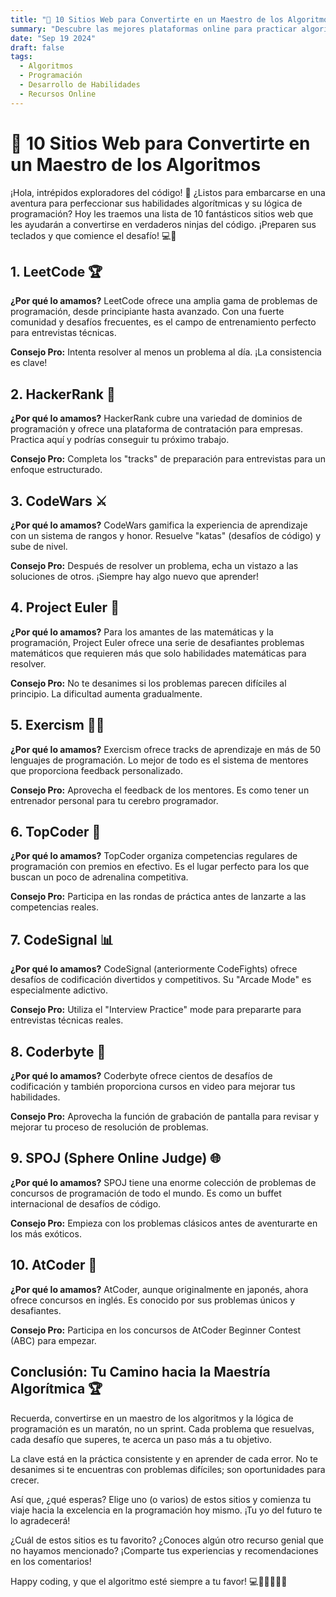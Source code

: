 ```yaml
---
title: "🧠 10 Sitios Web para Convertirte en un Maestro de los Algoritmos"
summary: "Descubre las mejores plataformas online para practicar algoritmos y potenciar tu lógica de programación. ¡Prepárate para llevar tus habilidades de codificación al siguiente nivel! 🚀"
date: "Sep 19 2024"
draft: false
tags:
  - Algoritmos
  - Programación
  - Desarrollo de Habilidades
  - Recursos Online
---
```


# 🧠 10 Sitios Web para Convertirte en un Maestro de los Algoritmos

¡Hola, intrépidos exploradores del código! 👋 ¿Listos para embarcarse en una aventura para perfeccionar sus habilidades algorítmicas y su lógica de programación? Hoy les traemos una lista de 10 fantásticos sitios web que les ayudarán a convertirse en verdaderos ninjas del código. ¡Preparen sus teclados y que comience el desafío! 💻🥷

## 1. LeetCode 🏆

**¿Por qué lo amamos?** LeetCode ofrece una amplia gama de problemas de programación, desde principiante hasta avanzado. Con una fuerte comunidad y desafíos frecuentes, es el campo de entrenamiento perfecto para entrevistas técnicas.

**Consejo Pro:** Intenta resolver al menos un problema al día. ¡La consistencia es clave!

## 2. HackerRank 🌟

**¿Por qué lo amamos?** HackerRank cubre una variedad de dominios de programación y ofrece una plataforma de contratación para empresas. Practica aquí y podrías conseguir tu próximo trabajo.

**Consejo Pro:** Completa los "tracks" de preparación para entrevistas para un enfoque estructurado.

## 3. CodeWars ⚔️

**¿Por qué lo amamos?** CodeWars gamifica la experiencia de aprendizaje con un sistema de rangos y honor. Resuelve "katas" (desafíos de código) y sube de nivel.

**Consejo Pro:** Después de resolver un problema, echa un vistazo a las soluciones de otros. ¡Siempre hay algo nuevo que aprender!

## 4. Project Euler 🧮

**¿Por qué lo amamos?** Para los amantes de las matemáticas y la programación, Project Euler ofrece una serie de desafiantes problemas matemáticos que requieren más que solo habilidades matemáticas para resolver.

**Consejo Pro:** No te desanimes si los problemas parecen difíciles al principio. La dificultad aumenta gradualmente.

## 5. Exercism 🏋️‍♂️

**¿Por qué lo amamos?** Exercism ofrece tracks de aprendizaje en más de 50 lenguajes de programación. Lo mejor de todo es el sistema de mentores que proporciona feedback personalizado.

**Consejo Pro:** Aprovecha el feedback de los mentores. Es como tener un entrenador personal para tu cerebro programador.

## 6. TopCoder 🏁

**¿Por qué lo amamos?** TopCoder organiza competencias regulares de programación con premios en efectivo. Es el lugar perfecto para los que buscan un poco de adrenalina competitiva.

**Consejo Pro:** Participa en las rondas de práctica antes de lanzarte a las competencias reales.

## 7. CodeSignal 📊

**¿Por qué lo amamos?** CodeSignal (anteriormente CodeFights) ofrece desafíos de codificación divertidos y competitivos. Su "Arcade Mode" es especialmente adictivo.

**Consejo Pro:** Utiliza el "Interview Practice" mode para prepararte para entrevistas técnicas reales.

## 8. Coderbyte 🧪

**¿Por qué lo amamos?** Coderbyte ofrece cientos de desafíos de codificación y también proporciona cursos en video para mejorar tus habilidades.

**Consejo Pro:** Aprovecha la función de grabación de pantalla para revisar y mejorar tu proceso de resolución de problemas.

## 9. SPOJ (Sphere Online Judge) 🌐

**¿Por qué lo amamos?** SPOJ tiene una enorme colección de problemas de concursos de programación de todo el mundo. Es como un buffet internacional de desafíos de código.

**Consejo Pro:** Empieza con los problemas clásicos antes de aventurarte en los más exóticos.

## 10. AtCoder 🎌

**¿Por qué lo amamos?** AtCoder, aunque originalmente en japonés, ahora ofrece concursos en inglés. Es conocido por sus problemas únicos y desafiantes.

**Consejo Pro:** Participa en los concursos de AtCoder Beginner Contest (ABC) para empezar.

## Conclusión: Tu Camino hacia la Maestría Algorítmica 🏆

Recuerda, convertirse en un maestro de los algoritmos y la lógica de programación es un maratón, no un sprint. Cada problema que resuelvas, cada desafío que superes, te acerca un paso más a tu objetivo.

La clave está en la práctica consistente y en aprender de cada error. No te desanimes si te encuentras con problemas difíciles; son oportunidades para crecer.

Así que, ¿qué esperas? Elige uno (o varios) de estos sitios y comienza tu viaje hacia la excelencia en la programación hoy mismo. ¡Tu yo del futuro te lo agradecerá!

¿Cuál de estos sitios es tu favorito? ¿Conoces algún otro recurso genial que no hayamos mencionado? ¡Comparte tus experiencias y recomendaciones en los comentarios!

Happy coding, y que el algoritmo esté siempre a tu favor! 💻🚀👩‍💻👨‍💻
